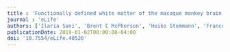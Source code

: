 ```yaml
---
title : 'Functionally defined white matter of the macaque monkey brain reveals a dorso-ventral attention network'
journal : 'eLife'
authors: ['Ilaria Sani', 'Brent C McPherson', 'Heiko Stemmann', 'Franco Pestilli', 'Winrich A Freiwald']
publicationDate: 2019-01-02T00:00:00-04:00
doi: '10.7554/eLife.40520'
---
```

